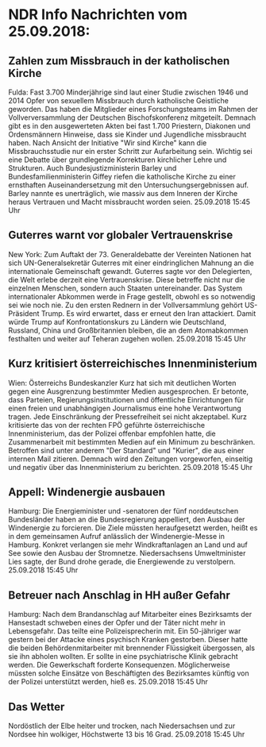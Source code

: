 # NDR Info Nachrichten vom 25.09.2018:


## Zahlen zum Missbrauch in der katholischen Kirche
Fulda: Fast 3.700 Minderjährige sind laut einer Studie zwischen 1946 und 2014 Opfer von sexuellem Missbrauch durch katholische Geistliche geworden. Das haben die Mitglieder eines Forschungsteams im Rahmen der Vollverversammlung der Deutschen Bischofskonferenz mitgeteilt. Demnach gibt es in den ausgewerteten Akten bei fast 1.700 Priestern, Diakonen und Ordensmännern Hinweise, dass sie Kinder und Jugendliche missbraucht haben. Nach Ansicht der Initiative "Wir sind Kirche" kann die Missbrauchsstudie nur ein erster Schritt zur Aufarbeitung sein. Wichtig sei eine Debatte über grundlegende Korrekturen kirchlicher Lehre und Strukturen. Auch Bundesjustizministerin Barley und Bundesfamilienministerin Giffey riefen die katholische Kirche zu einer ernsthaften Auseinandersetzung mit den Untersuchungsergebnissen auf. Barley nannte es unerträglich, wie massiv aus dem Inneren der Kirche heraus Vertrauen und Macht missbraucht worden seien. 25.09.2018 15:45 Uhr 

## Guterres warnt vor globaler Vertrauenskrise
New York: Zum Auftakt der 73. Generaldebatte der Vereinten Nationen hat sich UN-Generalsekretär Guterres mit einer eindringlichen Mahnung an die internationale Gemeinschaft gewandt. Guterres sagte vor den Delegierten, die Welt erlebe derzeit eine Vertrauenskrise. Diese betreffe nicht nur die einzelnen Menschen, sondern auch Staaten untereinander. Das System internationaler Abkommen werde in Frage gestellt, obwohl es so notwendig sei wie noch nie. Zu den ersten Rednern in der Vollversammlung gehört US-Präsident Trump. Es wird erwartet, dass er erneut den Iran attackiert. Damit würde Trump auf Konfrontationskurs zu Ländern wie Deutschland, Russland, China und Großbritannien bleiben, die an dem Atomabkommen festhalten und weiter auf Teheran zugehen wollen. 25.09.2018 15:45 Uhr 

## Kurz kritisiert österreichisches Innenministerium
Wien: Österreichs Bundeskanzler Kurz hat sich mit deutlichen Worten gegen eine Ausgrenzung bestimmter Medien ausgesprochen. Er betonte, dass Parteien, Regierungsinstitutionen und öffentliche Einrichtungen für einen freien und unabhängigen Journalismus eine hohe Verantwortung tragen. Jede Einschränkung der Pressefreiheit sei nicht akzeptabel. Kurz kritisierte das von der rechten FPÖ geführte österreichische Innenministerium, das der Polizei offenbar empfohlen hatte, die Zusammenarbeit mit bestimmten Medien auf ein Minimum zu beschränken. Betroffen sind unter anderem "Der Standard" und "Kurier", die aus einer internen Mail zitieren. Demnach wird den Zeitungen vorgeworfen, einseitig und negativ über das Innenministerium zu berichten. 25.09.2018 15:45 Uhr 

## Appell: Windenergie ausbauen
Hamburg: Die Energieminister und -senatoren der fünf norddeutschen Bundesländer haben an die Bundesregierung appelliert, den Ausbau der Windenergie zu forcieren. Die Ziele müssten heraufgesetzt werden, heißt es in dem gemeinsamen Aufruf anlässlich der Windenergie-Messe in Hamburg. Konkret verlangen sie mehr Windkraftanlagen an Land und auf See sowie den Ausbau der Stromnetze. Niedersachsens Umweltminister Lies sagte, der Bund drohe gerade, die Energiewende zu verstolpern. 25.09.2018 15:45 Uhr 

## Betreuer nach Anschlag in HH außer Gefahr
Hamburg: Nach dem Brandanschlag auf Mitarbeiter eines Bezirksamts der Hansestadt schweben eines der Opfer und der Täter nicht mehr in Lebensgefahr. Das teilte eine Polizeisprecherin mit. Ein 50-jähriger war gestern bei der Attacke eines psychisch Kranken gestorben. Dieser hatte die beiden Behördenmitarbeiter mit brennender Flüssigkeit übergossen, als sie ihn abholen wollten. Er sollte in eine psychiatrische Klinik gebracht werden. Die Gewerkschaft forderte Konsequenzen. Möglicherweise müssten solche Einsätze von Beschäftigten des Bezirksamtes künftig von der Polizei unterstützt werden, hieß es. 25.09.2018 15:45 Uhr 

## Das Wetter
Nordöstlich der Elbe heiter und trocken, nach Niedersachsen und zur Nordsee hin wolkiger, Höchstwerte 13 bis 16 Grad. 25.09.2018 15:45 Uhr 
